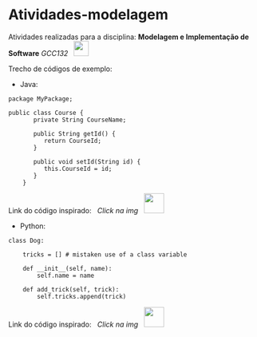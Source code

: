 # **Atividades-modelagem**
Atividades realizadas para a disciplina: **Modelagem e Implementação de Software** *GCC132* &nbsp; <img src="https://files.catbox.moe/t1dnzj.gif" width="30">


Trecho de códigos de exemplo:

* Java:

```
package MyPackage;

public class Course {
       private String CourseName;

       public String getId() {
          return CourseId;
       }

       public void setId(String id) {
          this.CourseId = id;
       }
    }
```

Link do código inspirado: &nbsp; *Click na img* &nbsp; <img src="https://files.catbox.moe/3u974x.png)](https://www.edureka.co/blog/mvc-architecture-in-java/" width="40">

* Python:

```
class Dog:

    tricks = [] # mistaken use of a class variable

    def __init__(self, name):
        self.name = name

    def add_trick(self, trick):
        self.tricks.append(trick)
```

Link do código inspirado: &nbsp; *Click na img* &nbsp; <img src="https://files.catbox.moe/y5vbzr.png)](https://docs.python.org/3/tutorial/classes.html" width="40">
